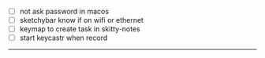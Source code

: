 - [ ] not ask password
  in macos
- [ ] sketchybar know
  if on wifi or
  ethernet
- [ ] keymap to create
  task in skitty-notes
- [ ] start keycastr
  when record

---
